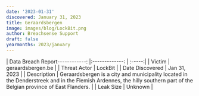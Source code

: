```yaml
---
date: '2023-01-31'
discovered: January 31, 2023
title: Geraardsbergen
image: images/blog/LockBit.png
author: Breachsense Support
draft: false
yearmonths: 2023/january
---
```


| Data Breach Report------------:     |:-------------:    | :-----:|
| Victim      | geraardsbergen.be      | 
| Threat Actor      | LockBit      | 
| Date Discovered      | Jan 31, 2023      | 
| Description      | Geraardsbergen is a city and municipality located in the Denderstreek and in the Flemish Ardennes, the hilly southern part of the Belgian province of East Flanders.      | 
| Leak Size      | Unknown      | 

